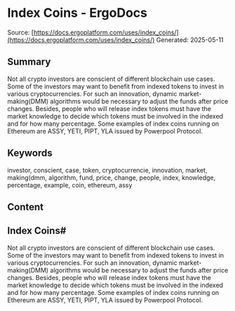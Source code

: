 # Index Coins - ErgoDocs
Source: [https://docs.ergoplatform.com/uses/index_coins/](https://docs.ergoplatform.com/uses/index_coins/)
Generated: 2025-05-11

## Summary
Not all crypto investors are conscient of different blockchain use cases. Some of the investors may want to benefit from indexed tokens to invest in various cryptocurrencies. For such an innovation, dynamic market-making(DMM) algorithms would be necessary to adjust the funds after price changes. Besides, people who will release index tokens must have the market knowledge to decide which tokens must be involved in the indexed and for how many percentage. Some examples of index coins running on Ethereum are ASSY, YETI, PIPT, YLA issued by Powerpool Protocol.

## Keywords
investor, conscient, case, token, cryptocurrencie, innovation, market, making(dmm, algorithm, fund, price, change, people, index, knowledge, percentage, example, coin, ethereum, assy

## Content
## Index Coins#
Not all crypto investors are conscient of different blockchain use cases. Some of the investors may want to benefit from indexed tokens to invest in various cryptocurrencies. For such an innovation, dynamic market-making(DMM) algorithms would be necessary to adjust the funds after price changes. Besides, people who will release index tokens must have the market knowledge to decide which tokens must be involved in the indexed and for how many percentage. Some examples of index coins running on Ethereum are ASSY, YETI, PIPT, YLA issued by Powerpool Protocol.
